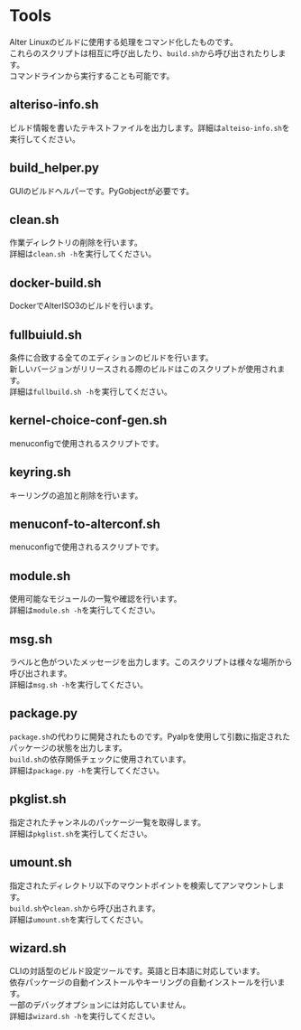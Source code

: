 # Tools
Alter Linuxのビルドに使用する処理をコマンド化したものです。  
これらのスクリプトは相互に呼び出したり、`build.sh`から呼び出されたりします。  
コマンドラインから実行することも可能です。  

## alteriso-info.sh
ビルド情報を書いたテキストファイルを出力します。詳細は`alteiso-info.sh`を実行してください。  

## build_helper.py
GUIのビルドヘルパーです。PyGobjectが必要です。  

## clean.sh
作業ディレクトリの削除を行います。  
詳細は`clean.sh -h`を実行してください。  

## docker-build.sh
DockerでAlterISO3のビルドを行います。  

## fullbuiuld.sh
条件に合致する全てのエディションのビルドを行います。  
新しいバージョンがリリースされる際のビルドはこのスクリプトが使用されます。  
詳細は`fullbuild.sh -h`を実行してください。  

## kernel-choice-conf-gen.sh
menuconfigで使用されるスクリプトです。  

## keyring.sh
キーリングの追加と削除を行います。  

## menuconf-to-alterconf.sh
menuconfigで使用されるスクリプトです。  

## module.sh
使用可能なモジュールの一覧や確認を行います。  
詳細は`module.sh -h`を実行してください。  

## msg.sh
ラベルと色がついたメッセージを出力します。このスクリプトは様々な場所から呼び出されます。  
詳細は`msg.sh -h`を実行してください。  

## package.py
`package.sh`の代わりに開発されたものです。Pyalpを使用して引数に指定されたパッケージの状態を出力します。  
`build.sh`の依存関係チェックに使用されています。  
詳細は`package.py -h`を実行してください。

## pkglist.sh
指定されたチャンネルのパッケージ一覧を取得します。  
詳細は`pkglist.sh`を実行してください。

## umount.sh
指定されたディレクトリ以下のマウントポイントを検索してアンマウントします。  
`build.sh`や`clean.sh`から呼び出されます。  
詳細は`umount.sh`を実行してください。  

## wizard.sh
CLIの対話型のビルド設定ツールです。英語と日本語に対応しています。  
依存パッケージの自動インストールやキーリングの自動インストールを行います。  
一部のデバッグオプションには対応していません。  
詳細は`wizard.sh -h`を実行してください。  
